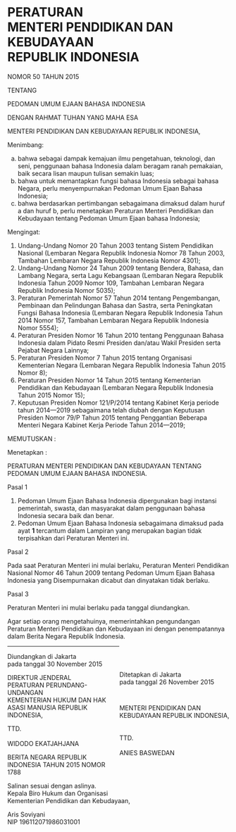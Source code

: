 <h1>PERATURAN<br>MENTERI PENDIDIKAN DAN KEBUDAYAAN<br>REPUBLIK INDONESIA</h1>

<p class="uud-awal">NOMOR 50 TAHUN 2015</p>
<p class="uud-tengah">TENTANG</p>
<p class="uud-akhir">PEDOMAN UMUM EJAAN BAHASA INDONESIA</p>
<p class="uud-tengah">DENGAN RAHMAT TUHAN YANG MAHA ESA</p>
<p class="uud-akhir">MENTERI PENDIDIKAN DAN KEBUDAYAAN REPUBLIK INDONESIA,
</p>

<p class="uud-daftar-awal">Menimbang:</p>
<div class="uud-daftar-isi">
  <ol type="a">
    <li>bahwa sebagai dampak kemajuan ilmu pengetahuan, teknologi, dan seni, penggunaan bahasa Indonesia dalam beragam ranah pemakaian, baik secara lisan maupun tulisan semakin luas;</li>
    <li>bahwa untuk memantapkan fungsi bahasa Indonesia sebagai bahasa Negara, perlu menyempurnakan Pedoman Umum Ejaan Bahasa Indonesia;</li>
    <li>bahwa berdasarkan pertimbangan sebagaimana dimaksud dalam huruf a dan huruf b, perlu menetapkan Peraturan Menteri Pendidikan dan Kebudayaan tentang Pedoman Umum Ejaan bahasa Indonesia;</li>
  </ol>
</div>

<div class="uud-sekat"></div>
<div class="uud-daftar-awal">
<p>Mengingat:</p>
</div>
<div class="uud-daftar-isi">
  <ol type="1">
    <li>Undang-Undang Nomor 20 Tahun 2003 tentang Sistem Pendidikan Nasional (Lembaran Negara Republik Indonesia Nomor 78 Tahun 2003, Tambahan Lembaran Negara Republik Indonesia Nomor 4301);</li>
    <li>Undang-Undang Nomor 24 Tahun 2009 tentang Bendera, Bahasa, dan Lambang Negara, serta Lagu Kebangsaan (Lembaran Negara Republik Indonesia Tahun 2009 Nomor 109, Tambahan Lembaran Negara Republik Indonesia Nomor 5035);</li>
    <li>Peraturan Pemerintah Nomor 57 Tahun 2014 tentang Pengembangan, Pembinaan dan Pelindungan Bahasa dan Sastra, serta Peningkatan Fungsi Bahasa Indonesia (Lembaran Negara Republik Indonesia Tahun 2014 Nomor 157, Tambahan Lembaran Negara Republik Indonesia Nomor 5554);</li>
    <li>Peraturan Presiden Nomor 16 Tahun 2010 tentang Penggunaan Bahasa Indonesia dalam Pidato Resmi Presiden dan/atau Wakil Presiden serta Pejabat Negara Lainnya;</li>
    <li>Peraturan Presiden Nomor 7 Tahun 2015 tentang Organisasi Kementerian Negara (Lembaran Negara Republik Indonesia Tahun 2015 Nomor 8);</li>
    <li>Peraturan Presiden Nomor 14 Tahun 2015 tentang Kementerian Pendidikan dan Kebudayaan (Lembaran Negara Republik Indonesia Tahun 2015 Nomor 15);</li>
    <li>Keputusan Presiden Nomor 121/P/2014 tentang Kabinet Kerja periode tahun 2014—2019 sebagaimana telah diubah dengan Keputusan Presiden Nomor 79/P Tahun 2015 tentang Penggantian Beberapa Menteri Negara Kabinet Kerja Periode Tahun 2014—2019;</li>
  </ol>
</div>

<div class="uud-sekat">
<p>MEMUTUSKAN :</p>
</div>


<div  class="uud-daftar-awal">
<p>Menetapkan :</p>
</div>

<p class="uud-daftar-solo">PERATURAN MENTERI PENDIDIKAN DAN KEBUDAYAAN TENTANG PEDOMAN UMUM EJAAN BAHASA INDONESIA.<p>

<p class="pasal">Pasal 1</p>

<div class="pasal-isi">
<ol type="(1)">
    <li>Pedoman Umum Ejaan Bahasa Indonesia dipergunakan bagi instansi pemerintah, swasta, dan masyarakat dalam penggunaan bahasa Indonesia secara baik dan benar.</li>
    <li>Pedoman Umum Ejaan Bahasa Indonesia sebagaimana dimaksud pada ayat <b>1</b> tercantum dalam Lampiran yang merupakan bagian tidak terpisahkan dari Peraturan Menteri ini.</li>
</ol>
</div>

<div class="pasal">
<p>Pasal 2<p>
</div>

Pada saat Peraturan Menteri ini mulai berlaku, Peraturan Menteri Pendidikan Nasional Nomor 46 Tahun 2009 tentang Pedoman Umum Ejaan Bahasa Indonesia yang Disempurnakan dicabut dan dinyatakan tidak berlaku.

<div class="pasal">
<p>Pasal 3<p>
</div>

Peraturan Menteri ini mulai berlaku pada tanggal diundangkan.

Agar setiap orang mengetahuinya, memerintahkan pengundangan Peraturan Menteri Pendidikan dan Kebudayaan ini dengan penempatannya dalam Berita Negara Republik Indonesia.

<div style="float:right;margin:3em 0em 5em 0em;clear:both;">
<p style="margin-bottom:3em">Ditetapkan di Jakarta  
<br>pada tanggal 26 November 2015</p>
<p class="serif">MENTERI PENDIDIKAN DAN <br>KEBUDAYAAN  
REPUBLIK INDONESIA,<br><br><br>TTD. <br><br>ANIES BASWEDAN</p>
</div>

<hr class="uud-sekat">

Diundangkan di Jakarta  
pada tanggal 30 November 2015

<p class="serif">
DIREKTUR JENDERAL <br>
PERATURAN PERUNDANG-UNDANGAN <br>
KEMENTERIAN HUKUM DAN HAK ASASI MANUSIA  
REPUBLIK INDONESIA,
</p>

<p class="serif">
TTD.
<br><br>
WIDODO EKATJAHJANA
</p>

<p class="serif" style="margin-bottom:0em">
BERITA NEGARA REPUBLIK INDONESIA TAHUN 2015 NOMOR 1788
</p>
<p style=margin:"0em 0em 2.5em 0em">
Salinan sesuai dengan aslinya.<br>
Kepala Biro Hukum dan Organisasi<br>
Kementerian Pendidikan dan Kebudayaan,<br>
</p>

Aris Soviyani  
NIP 196112071986031001